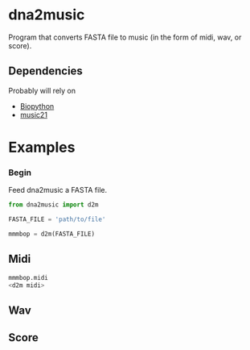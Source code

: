 dna2music
=========

Program that converts FASTA file to music (in the form of midi, wav, or score).

## Dependencies
Probably will rely on
- [Biopython](http://biopython.org/)
- [music21](http://web.mit.edu/music21/)

# Examples
### Begin
Feed dna2music a FASTA file.
```python
from dna2music import d2m

FASTA_FILE = 'path/to/file'

mmmbop = d2m(FASTA_FILE)
```
## Midi
```python
mmmbop.midi
<d2m midi>
```
## Wav

## Score
